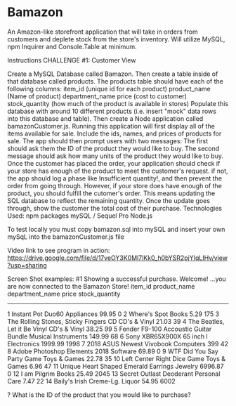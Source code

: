 # Bamazon
An Amazon-like storefront application that will take in orders from customers and deplete stock from the store's inventory.  Will utilize MySQL, npm Inquirer and Console.Table at minimum.


Instructions
CHALLENGE #1: Customer View

Create a MySQL Database called Bamazon.
Then create a table inside of that database called products.
The products table should have each of the following columns:
item_id (unique id for each product)
product_name (Name of product)
department_name
price (cost to customer)
stock_quantity (how much of the product is available in stores)
Populate this database with around 10 different products (i.e. insert "mock" data rows into this database and table).
Then create a Node application called bamazonCustomer.js. Running this application will first display all of the items available for sale. Include the ids, names, and prices of products for sale.
The app should then prompt users with two messages:
The first should ask them the ID of the product they would like to buy.
The second message should ask how many units of the product they would like to buy.
Once the customer has placed the order, your application should check if your store has enough of the product to meet the customer's request.
if not, the app should log a phase like Insufficient quantity!, and then prevent the order from going through.
However, if your store does have enough of the product, you should fulfill the cutomer's order.
This means updating the SQL database to reflect the remaining quantity.
Once the update goes through, show the customer the total cost of their purchase.
Technologies Used:
npm packages
mySQL / Sequel Pro
Node.js

To test locally you must copy bamazon.sql into mySQL and insert your own mySqL into the bamazonCustomer.js file

Video link to see program in action:
https://drive.google.com/file/d/17veOY3K0Ml7lKk0_h0bYSR2pjYIqLIHv/view?usp=sharing

Screen Shot examples:
#1 Showing a successful purchase.
Welcome! ...you are now connected to the Bamazon Store!
item_id  product_name                           department_name      price    stock_quantity
-------  -------------------------------------  -------------------  -------  --------------
1        Instant Pot Duo60                      Appliances           99.95    0
2        Where's Spot                           Books                5.29     175
3        The Rolling Stones, Sticky Fingers CD  CD's & Vinyl         21.03    39
4        The Beatles, Let it Be Vinyl           CD's & Vinyl         38.25    99
5        Fender F9-100 Accoustic Guitar Bundle  Musical Instruments  149.99   68
6        Sony XBR65X900X 65 inch l              Electronics          1999.99  1998
7        2018 ASUS Newest Vivobook              Computers            399      42
8        Adobe Photoshop Elements 2018          Software             69.89    0
9        WTF Did You Say Party Game             Toys & Games         22.78    35
10       Left Center Right Dice Game            Toys & Games         6.96     47
11       Unique Heart Shaped Emerald Earrings   Jewelry              6996.87  0
12       I am Pilgrim                           Books                25.49    2045
13       Secret Outlast Deoderant               Personal Care        7.47     22
14       Baily's Irish Creme-Lg.                Liquor               54.95    6002

? What is the ID of the product that you would like to purchase?
